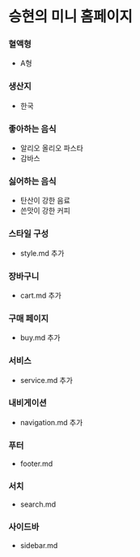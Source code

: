 # 승현의 미니 홈페이지
### 혈액형
- A형

### 생산지
- 한국

### 좋아하는 음식
- 알리오 올리오 파스타
- 감바스

### 싫어하는 음식
- 탄산이 강한 음료
- 쓴맛이 강한 커피

### 스타일 구성
- style.md 추가

### 장바구니
- cart.md 추가

### 구매 페이지
- buy.md 추가

### 서비스
- service.md 추가

### 내비게이션
- navigation.md 추가

### 푸터
- footer.md

### 서치
- search.md

### 사이드바
- sidebar.md

